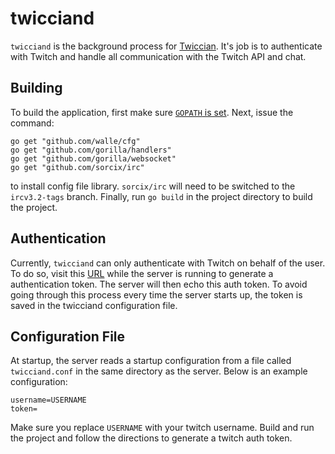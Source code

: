 # twicciand

`twicciand` is the background process for [Twiccian](https://github.com/octotep/twiccian). It's job is to authenticate
with Twitch and handle all communication with the Twitch API and chat.

## Building

To build the application, first make sure [`GOPATH` is
set](https://golang.org/doc/code.html). Next, issue the command:

```
go get "github.com/walle/cfg"
go get "github.com/gorilla/handlers"
go get "github.com/gorilla/websocket"
go get "github.com/sorcix/irc"
```

to install config file library. `sorcix/irc` will need to be switched to the `ircv3.2-tags` branch. Finally, run `go build` in
the project directory to build the project.

## Authentication

Currently, `twicciand` can only authenticate with Twitch on behalf of the user.
To do so, visit this
[URL](https://api.twitch.tv/kraken/oauth2/authorize?response_type=token&client_id=mya9g4l7ucpsbwe2sjlj749d4hqzvvj&redirect_uri=http://localhost:19210/&scope=user_read+user_follows_edit+channel_read+user_subscriptions+chat_login)
 while the server is running to generate a authentication token. The server
 will then echo this auth token. To avoid going through this process every time
 the server starts up, the token is saved in the twicciand configuration file.

## Configuration File

At startup, the server reads a startup configuration from a file called
`twicciand.conf` in the same directory as the server. Below is an example
configuration:

```
username=USERNAME
token=
```

Make sure you replace `USERNAME` with your twitch username. Build and run the project and follow the directions to generate a twitch auth token.

